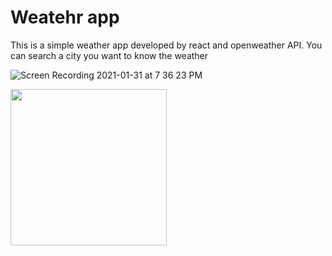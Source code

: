 # Weatehr app

This is a simple weather app developed by react and openweather API.
You can search a city you want to know the weather

![Screen Recording 2021-01-31 at 7 36 23 PM](https://user-images.githubusercontent.com/32582917/107596612-20f00280-6bcd-11eb-89bd-10bb0c7fd4d1.gif)

<img src="https://user-images.githubusercontent.com/32582917/107596612-20f00280-6bcd-11eb-89bd-10bb0c7fd4d1.gif" width="250">
